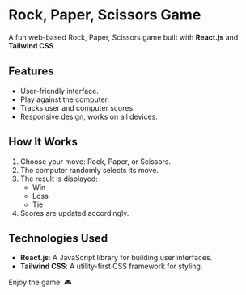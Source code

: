 # Rock, Paper, Scissors Game

A fun web-based Rock, Paper, Scissors game built with **React.js** and **Tailwind CSS**.

## Features

- User-friendly interface.
- Play against the computer.
- Tracks user and computer scores.
- Responsive design, works on all devices.

## How It Works

1. Choose your move: Rock, Paper, or Scissors.
2. The computer randomly selects its move.
3. The result is displayed:
   - Win
   - Loss
   - Tie
4. Scores are updated accordingly.

## Technologies Used

- **React.js**: A JavaScript library for building user interfaces.
- **Tailwind CSS**: A utility-first CSS framework for styling.

Enjoy the game! 🎮

